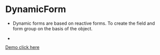 # DynamicForm
 
- Dynamic forms are based on reactive forms. To create the field and form group on the 
  basis of the object.

- ![]()



[Demo click here](http://dynamic-forms.surge.sh/)